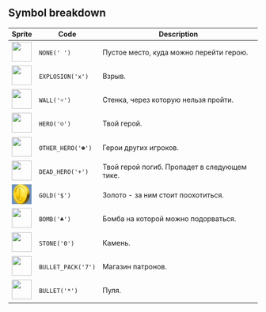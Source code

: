 ## Symbol breakdown
| Sprite | Code | Description |
| -------- | -------- | -------- |
|<img src="https://github.com/codenjoyme/codenjoy/raw/master/CodingDojo/games/spacerace/src/main/webapp/resources/sprite/spacerace/none.png" style="width:40px;height:40px;" /> | `NONE(' ')` | Пустое место, куда можно перейти герою. | 
|<img src="https://github.com/codenjoyme/codenjoy/raw/master/CodingDojo/games/spacerace/src/main/webapp/resources/sprite/spacerace/explosion.png" style="width:40px;height:40px;" /> | `EXPLOSION('x')` | Взрыв. | 
|<img src="https://github.com/codenjoyme/codenjoy/raw/master/CodingDojo/games/spacerace/src/main/webapp/resources/sprite/spacerace/wall.png" style="width:40px;height:40px;" /> | `WALL('☼')` | Стенка, через которую нельзя пройти. | 
|<img src="https://github.com/codenjoyme/codenjoy/raw/master/CodingDojo/games/spacerace/src/main/webapp/resources/sprite/spacerace/hero.png" style="width:40px;height:40px;" /> | `HERO('☺')` | Твой герой. | 
|<img src="https://github.com/codenjoyme/codenjoy/raw/master/CodingDojo/games/spacerace/src/main/webapp/resources/sprite/spacerace/other_hero.png" style="width:40px;height:40px;" /> | `OTHER_HERO('☻')` | Герои других игроков. | 
|<img src="https://github.com/codenjoyme/codenjoy/raw/master/CodingDojo/games/spacerace/src/main/webapp/resources/sprite/spacerace/dead_hero.png" style="width:40px;height:40px;" /> | `DEAD_HERO('+')` | Твой герой погиб. Пропадет в следующем тике. | 
|<img src="https://github.com/codenjoyme/codenjoy/raw/master/CodingDojo/games/spacerace/src/main/webapp/resources/sprite/spacerace/gold.png" style="width:40px;height:40px;" /> | `GOLD('$')` | Золото - за ним стоит поохотиться. | 
|<img src="https://github.com/codenjoyme/codenjoy/raw/master/CodingDojo/games/spacerace/src/main/webapp/resources/sprite/spacerace/bomb.png" style="width:40px;height:40px;" /> | `BOMB('♣')` | Бомба на которой можно подорваться. | 
|<img src="https://github.com/codenjoyme/codenjoy/raw/master/CodingDojo/games/spacerace/src/main/webapp/resources/sprite/spacerace/stone.png" style="width:40px;height:40px;" /> | `STONE('0')` | Камень. | 
|<img src="https://github.com/codenjoyme/codenjoy/raw/master/CodingDojo/games/spacerace/src/main/webapp/resources/sprite/spacerace/bullet_pack.png" style="width:40px;height:40px;" /> | `BULLET_PACK('7')` | Магазин патронов. | 
|<img src="https://github.com/codenjoyme/codenjoy/raw/master/CodingDojo/games/spacerace/src/main/webapp/resources/sprite/spacerace/bullet.png" style="width:40px;height:40px;" /> | `BULLET('*')` | Пуля. | 
